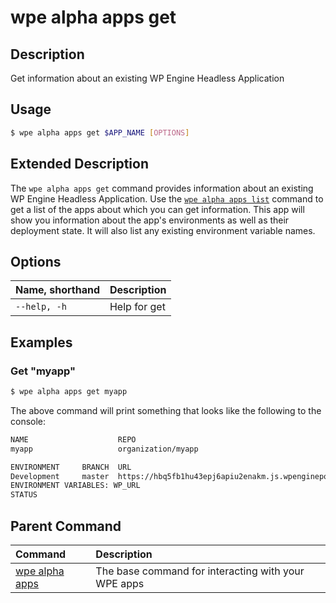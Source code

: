 # wpe alpha apps get

## Description
Get information about an existing WP Engine Headless Application

## Usage

```bash
$ wpe alpha apps get $APP_NAME [OPTIONS]
```

## Extended Description

The `wpe alpha apps get` command provides information about an existing WP Engine Headless Application. Use the [`wpe alpha apps list`](/reference/cli/wpe/alpha/apps/list) command to get a list of the apps about which you can get information. This app will show you information about the app's environments as well as their deployment state. It will also list any existing environment variable names.

## Options

| Name, shorthand | Description  |
|:----------------|:-------------|
| `--help, -h`    | Help for get |

## Examples

### Get "myapp"

```bash
$ wpe alpha apps get myapp
```

The above command will print something that looks like the following to the console:

```bash
NAME                    REPO
myapp                   organization/myapp

ENVIRONMENT     BRANCH  URL                                                             ID                              STATE
Development     master  https://hbq5fb1hu43epj6apiu2enakm.js.wpenginepowered.com        bq5fb1hu43epj6apiu2enakm        deployed
ENVIRONMENT VARIABLES: WP_URL
STATUS
```

## Parent Command
| Command                                         | Description                                         |
|:------------------------------------------------|:----------------------------------------------------|
| [wpe alpha apps](/reference/cli/wpe/alpha/apps) | The base command for interacting with your WPE apps |
